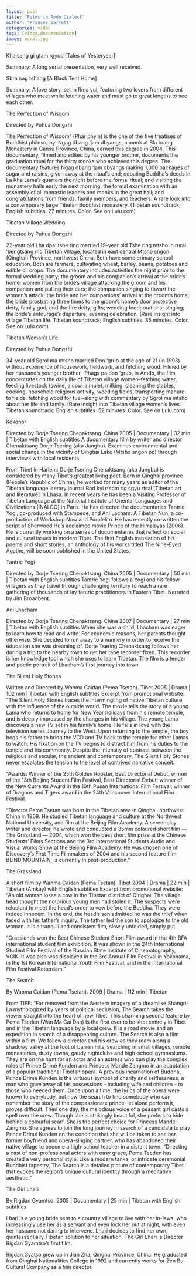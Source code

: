 ```yaml
---
layout: post
title: "Films in Amdo Dialect"
author: "Frances Garrett"
categories: video
tags: [video,documentation]
image: mural.jpg
---
```


Kha sang gi gtam rgyud [Tales of Yesteryear]

Summary: A long serial presentation, very well received.

Sbra nag tshang [A Black Tent Home]

Summary: A love story, set in Rma yul, featuring two lovers from different villages who meet while fetching water and must go to great lengths to see each other.

The Perfection of Wisdom

Directed by Puhua Dongzhi

The Perfection of Wisdom” (Phar phyin) is the one of the five treatises of Buddhist philosophy. Ngag dbang ‘jam dbyangs, a monk at Bla brang Monastery in Gansu Province, China, earned this degree in 2004. This documentary, filmed and edited by his younger brother, documents the graduation ritual for the thirty monks who achieved this degree. The documentary features Ngag dbang ‘jam dbyangs making 1,000 packages of sugar and raisins, given away at the ritual’s end; debating Buddha’s deeds in La Kha Lama’s quarters the night before the formal ritual; and visiting the monastery halls early the next morning; the formal examination with an assembly of all monastic leaders and monks in the great hall; and congratulations from friends, family members, and teachers. A rare look into a contemporary large Tibetan Buddhist monastery. (Tibetan soundtrack; English subtitles. 27 minutes. Color. See on Lulu.com)

Tibetan Village Wedding

Directed by Puhua Dongzhi

22-year old Lha dpa’ tshe ring married 19-year old Tshe ring mtsho in rural ‘ber gtsang mo Tibetan Village, located in east central Mtsho sngon (Qinghai) Province, northwest China. Both have some primary school education. Both are farmers, cultivating wheat, barley, beans, potatoes and edible oil crops. The documentary includes activities the night prior to the formal wedding party; the groom and his companion’s arrival at the bride’s home; women from the bride’s village attacking the groom and his companion and pulling their ears; the companion singing to thwart the women’s attack; the bride and her companions’ arrival at the groom’s home; the bride prostrating three times to the groom’s home’s door protective deity, family god, and the fire deity; gifts; wedding food; orations; singing; the bride’s entourage’s departure; evening celebration. (Rare insight into village Tibetan life. Tibetan soundtrack; English subtitles. 35 minutes. Color. See on Lulu.com)

Tibetan Woman’s Life

Directed by Puhua Dongzhi

34-year old Sgrol ma mtsho married Don ‘grub at the age of 21 (in 1993) without experience of housework, fieldwork, and fetching wood. Filmed by her husband’s younger brother, ‘Phags pa don ‘grub, in Amdo, the film concentrates on the daily life of Tibetan village women–fetching water, feeding livestock (swine, a cow, a mule), milking, cleaning the stables, cooking, household religious activity, weeding fields, transporting manure to fields, fetching wood for fuel–along with commentary by Sgrol ma mtsho about her life and family. (Rare insight into Tibetan village women’s lives. Tibetan soundtrack; English subtitles. 52 minutes. Color. See on Lulu.com)

Kokonor

Directed by Dorje Tsering Chenaktsang. China 2005 | Documentary | 32 min | Tibetan with English subtitles
A documentary film by writer and director Chenaktsang Dorje Tsering (aka Jangbu). Examines environmental and social change in the vicinity of Qinghai Lake (Mtsho sngon po) through interviews with local residents.

From Tibet in Harlem: Dorje Tsering Chenaktsang (aka Jangbu) is considered by many Tibet’s greatest living poet. Born in Qinghai province (People’s Republic of China), he worked for many years as editor of the Tibetan language literary journal Bod kyi rtsom rig sgyu rtsal [Tibetan art and literature] in Lhasa. In recent years he has been a Visiting Professor of Tibetan Language at the National Institute of Oriental Languages and Civilizations (INALCO) in Paris. He has directed the documentaries Tantric Yogi, co-produced with Stampede, and Ani Lacham: A Tibetan Nun, a co-production of Workshop Now and Purplelito. He has recently co-written the script of Sherwood Hu’s acclaimed movie Prince of the Himalayas (2006). He is currently working on a series of documentaries that reflect on social and cultural issues in modern Tibet. The first English translation of his poems and short stories, an anthology of his works titled The Nine-Eyed Agathe, will be soon published in the United States.

Tantric Yogi

Directed by Dorje Tsering Chenaktsang. China 2005 | Documentary | 50 min | Tibetan with English subtitles
Tantric Yogi follows a Yogi and his fellow villagers as they travel through challenging territory to reach a rare gathering of thousands of lay tantric practitioners in Eastern Tibet. Narrated by Jim Broadbent.

Ani Lhacham

Directed by Dorje Tsering Chenaktsang. China 2007 | Documentary | 27 min | Tibetan with English subtitles
When she was a child, Lhacham was eager to learn how to read and write. For economic reasons, her parents thought otherwise. She decided to run away to a nunnery in order to receive the education she was dreaming of. Dorje Tsering Chenaktsang follows her during a trip to the nearby town to get her tape recorder fixed. This recorder is her knowledge tool which she uses to learn Tibetan. The film is a tender and poetic portrait of Lhacham’s first journey into town.

The Silent Holy Stones

Written and Directed by Wanma Caidan (Pema Tsetan). Tibet 2005 | Drama | 102 min | Tibetan with English subtitles
Excerpt from promotional website: “The Silent Holy Stones traces the intermingling of native Tibetan culture with the influence of the outside world. The movie tells the story of a young Lama who returns to home for New Year holidays from his remote temple, and is deeply impressed by the changes in his village. The young Lama discovers a new TV set in his family’s home. He falls in love with the television series Journey to the West. Upon returning to the temple, the boy begs his father to bring the VCD and TV back to the temple for other Lamas to watch. His fixation on the TV begins to distract him from his duties to the temple and his community. Despite the intensity of contrast between the religious and secular, the ancient and contemporary, The Silent Holy Stones never escalates the tension to the level of contrived narrative conceit.

“Awards: Winner of the 25th Golden Rooster, Best Directorial Debut; winner of the 13th Beijing Student Film Festival, Best Directorial Debut; winner of the New Currents Award in the 10th Pusan International Film Festival; winner of Dragons and Tigers award in the 24th Vancouver International Film Festival.

“Director Pema Tsetan was born in the Tibetan area in Qinghai, northwest China in 1969. He studied Tibetan language and culture at the Northwest National University, and film at the Beijing Film Academy. A screenplay writer and director, he wrote and conducted a 35mm coloured short film — The Grassland — 2004, which won the best short film prize at the Chinese Students’ Films Sections and the 3rd International Students Audio and Visual Works Show at the Beijing Film Academy. He was chosen one of Discovery’s First Time Filmmakers of 2004 and his second feature film, BLIND MOUNTAIN, is currently in post-production.”

The Grassland

A short film by Wanma Caidan (Pema Tsetan). Tibet 2004 | Drama | 22 min | Tibetan (Amkay) with English subtitles
Excerpt from promotional website: “An old woman loses a cow in the Tibetan district of Qinghai. The village head thought the notorious young men had stolen it. The suspects were reluctant to meet the head’s order to vow before the Buddha. They were indeed innocent. In the end, the head’s son admitted he was the thief when faced with his father’s inquiry. The father led the son to apologize to the old woman. It is a tranquil and consistent film, slowly unfolded, simply put.

“Grasslands won the Best Chinese Student Short Film award in the 4th BFA international student film exhibition. It was shown in the 24th International Student Film Festival of the Russian State Institute of Cinematography, VGIK. It was also was displayed in the 3rd Annual Film Festival in Yokohama, in the 1st Korean International Youth Film Festival, and in the International Film Festival Rotterdam.”

The Search

By Wanma Caidan (Pema Tsetan). 2009 | Drama | 112 min | Tibetan

From TIFF: “Far removed from the Western imagery of a dreamlike Shangri-La mythologized by years of political seclusion, The Search takes the viewer straight into the heart of new Tibet. This charming second feature by Pema Tseden (Wan Ma Cai Dan) is the first ever to be shot entirely in Tibet and in the Tibetan language by a local crew. It is a road movie and an expedition in search of a disappearing culture. The Search is also a film within a film. We follow a director and his crew as they roam along a shadowy valley at the foot of barren hills, searching in small villages, remote monasteries, dusty towns, gaudy nightclubs and high-school gymnasiums. They are on the hunt for an actor and an actress who can play the complex roles of Prince Drimé Kunden and Princess Mande Zangmo in an adaptation of a popular traditional Tibetan opera. A previous incarnation of Buddha, Prince Drimé Kunden is the virtuous symbol of charity and selflessness, a man who gave away all his possessions – including wife and children – to those who needed them. Once upon a time, the lyrics of the opera were known to everybody, but now the search to find somebody who can remember the story of the compassionate prince, let alone perform it, proves difficult. Then one day, the melodious voice of a peasant girl casts a spell over the crew. Though she is strikingly beautiful, she prefers to hide behind a colourful scarf. She is the perfect choice for Princess Mande Zangmo. She agrees to join the long journey in search of a candidate to play Prince Drimé Kunden on the condition that she will be taken to see her former boyfriend and opera-singing partner, who has abandoned their native village to become a high-school teacher in a distant town.
“Directing a cast of non-professional actors with easy grace, Pema Tseden has created a very personal style. Like a modern tanka, or intricate ceremonial Buddhist tapestry, The Search is a detailed picture of contemporary Tibet that evokes the region’s unique cultural identity through a meditative aesthetic.”

The Girl Lhari

By Rigdan Gyamtso. 2005 | Documentary | 25 min | Tibetan with English subtitles

Lhari is a young bride sent to a country village to live with her in-laws, who increasingly use her as a servant and even lock her out at night, with even her husband not daring to intervene. Lhari decides to find her own, quintessentially Tibetan solution to her situation. The Girl Lhari is Director Rigdan Gyamtso’s first film.

Rigdan Gyatso grew up in Jian Zha, Qinghai Province, China. He graduated from Qinghai Nationalities College in 1992 and currently works for Zen Bu Cultural Company as a film director.
